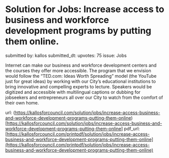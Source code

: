 # Solution for Jobs: Increase access to business and workforce development programs by putting them online. #

submitted by: kallos
submitted_dt: 
upvotes: 75
issue: Jobs

Internet can make our business and workforce development centers and the courses they offer more accessible. The program that we envision would follow the “TED.com: Ideas Worth Spreading” model (the YouTube just for great ideas) by working with our City’s educational institutions to bring innovative and compelling experts to lecture. Speakers would be digitized and accessible with multilingual captions or dubbing for jobseekers and entrepreneurs all over our City to watch from the comfort of their own home.

url: (https://kallosforcouncil.com/solution/jobs/increase-access-business-and-workforce-development-programs-putting-them-online)[https://kallosforcouncil.com/solution/jobs/increase-access-business-and-workforce-development-programs-putting-them-online]
pdf_url: [https://kallosforcouncil.com/printpdf/solution/jobs/increase-access-business-and-workforce-development-programs-putting-them-online](https://kallosforcouncil.com/printpdf/solution/jobs/increase-access-business-and-workforce-development-programs-putting-them-online)